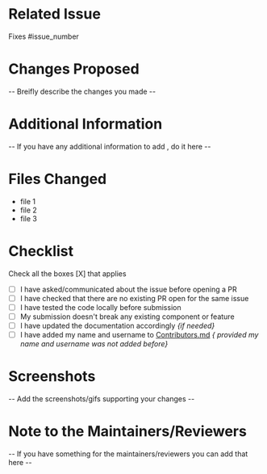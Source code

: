 # Related Issue
Fixes #issue_number

# Changes Proposed
-- Breifly describe the changes you made --

# Additional Information
-- If you have any additional information to add , do it here --

# Files Changed
- file 1
- file 2
- file 3

# Checklist
Check all the boxes [X] that applies
- [ ] I have asked/communicated about the issue before opening a PR
- [ ] I have checked that there are no existing PR open for the same issue
- [ ] I have tested the code locally before submission
- [ ] My submission doesn't break any existing component or feature
- [ ] I have updated the documentation accordingly *{if needed}*
- [ ] I have added my name and username to [Contributors.md](https://github.com/atharva0300/Meme-Generator/blob/main/Contributors.md) *{ provided my name and username was not added before}*

# Screenshots
-- Add the screenshots/gifs supporting your changes --

# Note to the Maintainers/Reviewers
-- If you have something for the maintainers/reviewers you can add that here --